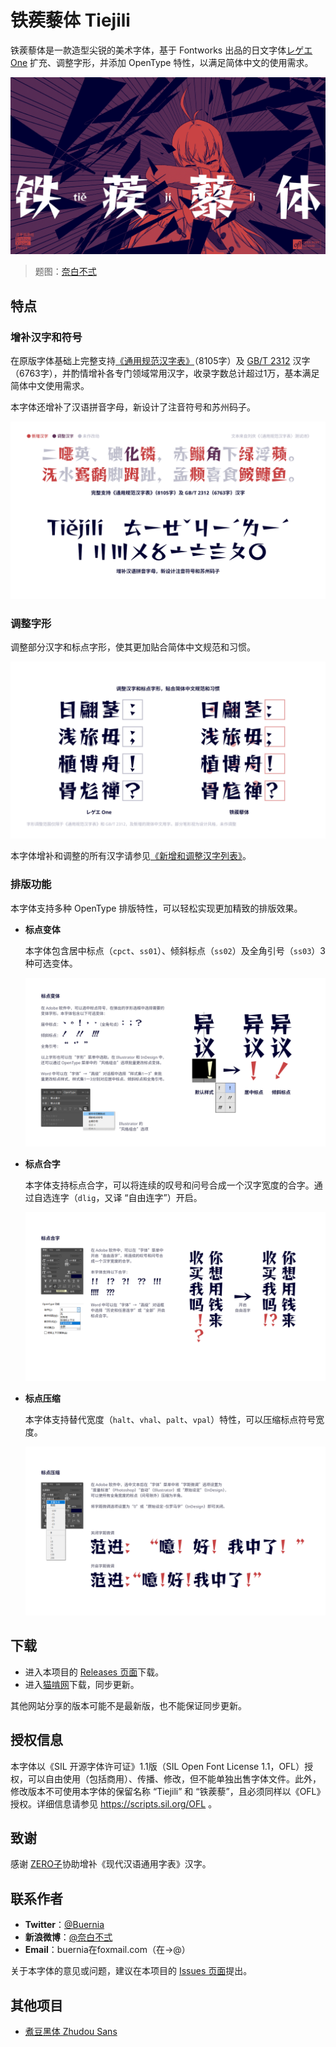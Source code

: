 # 铁蒺藜体 Tiejili

铁蒺藜体是一款造型尖锐的美术字体，基于 Fontworks 出品的日文字体[レゲエ One](https://github.com/fontworks-fonts/Reggae) 扩充、调整字形，并添加 OpenType 特性，以满足简体中文的使用需求。

![Tiejili](images/Tiejili.png)

> 题图：[奈白不弍](https://www.pixiv.net/artworks/96389260)

## 特点

### 增补汉字和符号

在原版字体基础上完整支持[《通用规范汉字表》](http://www.moe.gov.cn/jyb_sjzl/ziliao/A19/201306/t20130601_186002.html)（8105字）及 [GB/T 2312](http://openstd.samr.gov.cn/bzgk/gb/newGbInfo?hcno=5664A728BD9D523DE3B99BC37AC7A2CC) 汉字（6763字），并酌情增补各专门领域常用汉字，收录字数总计超过1万，基本满足简体中文使用需求。

本字体还增补了汉语拼音字母，新设计了注音符号和苏州码子。

![1](images/1.png)

### 调整字形

调整部分汉字和标点字形，使其更加贴合简体中文规范和习惯。

![2](images/2.png)

本字体增补和调整的所有汉字请参见[《新增和调整汉字列表》](https://github.com/Buernia/Tiejili/blob/main/Documents/%E6%96%B0%E5%A2%9E%E5%92%8C%E8%B0%83%E6%95%B4%E6%B1%89%E5%AD%97%E5%88%97%E8%A1%A8.txt)。

### 排版功能
本字体支持多种 OpenType 排版特性，可以轻松实现更加精致的排版效果。

* **标点变体**

  本字体包含居中标点（`cpct`、`ss01`）、倾斜标点（`ss02`）及全角引号（`ss03`）3种可选变体。
  
  ![3](images/3.png)
  
* **标点合字**

  本字体支持标点合字，可以将连续的叹号和问号合成一个汉字宽度的合字。通过自选连字（`dlig`，又译 “自由连字”）开启。

  ![4](images/4.png)

* **标点压缩**

  本字体支持替代宽度（`halt`、`vhal`、`palt`、`vpal`）特性，可以压缩标点符号宽度。

  ![5](images/5.png)

## 下载

* 进入本项目的 [Releases 页面](https://github.com/Buernia/Tiejili/releases)下载。
* 进入[猫啃网](https://www.maoken.com/freefonts/15020.html)下载，同步更新。

其他网站分享的版本可能不是最新版，也不能保证同步更新。

## 授权信息

本字体以《SIL 开源字体许可证》1.1版（SIL Open Font License 1.1，OFL）授权，可以自由使用（包括商用）、传播、修改，但不能单独出售字体文件。此外，修改版本不可使用本字体的保留名称 “Tiejili” 和 “铁蒺藜”，且必须同样以《OFL》授权。详细信息请参见 https://scripts.sil.org/OFL 。

## 致谢

感谢 [ZERO子](https://github.com/Skr-ZERO)协助增补《现代汉语通用字表》汉字。

## 联系作者

* **Twitter**：[@Buernia](https://twitter.com/Buernia)
* **新浪微博**：[@奈白不弍](https://weibo.com/p/1005055835431520)
* **Email**：buernia在foxmail.com（在→@）

关于本字体的意见或问题，建议在本项目的 [Issues 页面]()提出。

## 其他项目

* [煮豆黑体 Zhudou Sans](https://github.com/Buernia/Zhudou-Sans)